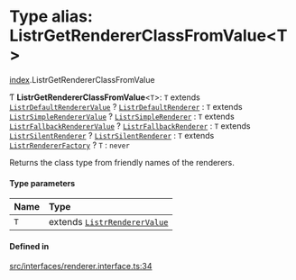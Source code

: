 # Type alias: ListrGetRendererClassFromValue<T\>

[index](../modules/index.md).ListrGetRendererClassFromValue

Ƭ **ListrGetRendererClassFromValue**<`T`\>: `T` extends [`ListrDefaultRendererValue`](index.ListrDefaultRendererValue.md) ? [`ListrDefaultRenderer`](index.ListrDefaultRenderer.md) : `T` extends [`ListrSimpleRendererValue`](index.ListrSimpleRendererValue.md) ? [`ListrSimpleRenderer`](index.ListrSimpleRenderer.md) : `T` extends [`ListrFallbackRendererValue`](index.ListrFallbackRendererValue.md) ? [`ListrFallbackRenderer`](index.ListrFallbackRenderer.md) : `T` extends [`ListrSilentRenderer`](index.ListrSilentRenderer.md) ? [`ListrSilentRenderer`](index.ListrSilentRenderer.md) : `T` extends [`ListrRendererFactory`](index.ListrRendererFactory.md) ? `T` : `never`

Returns the class type from friendly names of the renderers.

#### Type parameters

| Name | Type                                                        |
| :--- | :---------------------------------------------------------- |
| `T`  | extends [`ListrRendererValue`](index.ListrRendererValue.md) |

#### Defined in

[src/interfaces/renderer.interface.ts:34](https://github.com/cenk1cenk2/listr2/blob/12dcf06/src/interfaces/renderer.interface.ts#L34)
